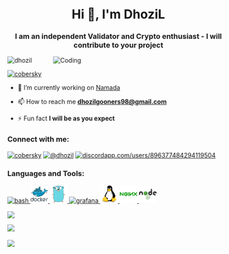 <h1 align="center">Hi 👋, I'm DhoziL</h1>
<h3 align="center">I am an independent Validator and Crypto enthusiast - I will contribute to your project</h3>

<img align="right" alt="Coding" width="400" src="https://cdn.dribbble.com/users/3163039/screenshots/14754552/media/e97add2bcb049c9c41334b00e366da3a.gif">

<p align="left"> <img src="https://komarev.com/ghpvc/?username=dhozil&label=Profile%20views&color=0e75b6&style=flat" alt="dhozil" /> </p>

<p align="left"> <a href="https://twitter.com/cobersky" target="blank"><img src="https://img.shields.io/twitter/follow/cobersky?logo=twitter&style=for-the-badge" alt="cobersky" /></a> </p>

- 🔭 I’m currently working on [Namada](https://twitter.com/namada)

- 📫 How to reach me **dhozilgooners98@gmail.com**

- ⚡ Fun fact **I will be as you expect**


<h3 align="left">Connect with me:</h3>
<p align="left">
<a href="https://twitter.com/cobersky" target="blank"><img align="center" src="https://raw.githubusercontent.com/rahuldkjain/github-profile-readme-generator/master/src/images/icons/Social/twitter.svg" alt="cobersky" height="30" width="40" /></a>
<a href="https://medium.com/@dhozil" target="blank"><img align="center" src="https://raw.githubusercontent.com/rahuldkjain/github-profile-readme-generator/master/src/images/icons/Social/medium.svg" alt="@dhozil" height="30" width="40" /></a>
<a href="https://discord.gg/discordapp.com/users/896377484294119504" target="blank"><img align="center" src="https://raw.githubusercontent.com/rahuldkjain/github-profile-readme-generator/master/src/images/icons/Social/discord.svg" alt="discordapp.com/users/896377484294119504" height="30" width="40" /></a>
</p>

<h3 align="left">Languages and Tools:</h3>
<p align="left"> <a href="https://www.gnu.org/software/bash/" target="_blank" rel="noreferrer"> <img src="https://www.vectorlogo.zone/logos/gnu_bash/gnu_bash-icon.svg" alt="bash" width="40" height="40"/> </a> <a href="https://www.docker.com/" target="_blank" rel="noreferrer"> <img src="https://raw.githubusercontent.com/devicons/devicon/master/icons/docker/docker-original-wordmark.svg" alt="docker" width="40" height="40"/> </a> <a href="https://golang.org" target="_blank" rel="noreferrer"> <img src="https://raw.githubusercontent.com/devicons/devicon/master/icons/go/go-original.svg" alt="go" width="40" height="40"/> </a> <a href="https://grafana.com" target="_blank" rel="noreferrer"> <img src="https://www.vectorlogo.zone/logos/grafana/grafana-icon.svg" alt="grafana" width="40" height="40"/> </a> <a href="https://www.linux.org/" target="_blank" rel="noreferrer"> <img src="https://raw.githubusercontent.com/devicons/devicon/master/icons/linux/linux-original.svg" alt="linux" width="40" height="40"/> </a> <a href="https://www.nginx.com" target="_blank" rel="noreferrer"> <img src="https://raw.githubusercontent.com/devicons/devicon/master/icons/nginx/nginx-original.svg" alt="nginx" width="40" height="40"/> </a> <a href="https://nodejs.org" target="_blank" rel="noreferrer"> <img src="https://raw.githubusercontent.com/devicons/devicon/master/icons/nodejs/nodejs-original-wordmark.svg" alt="nodejs" width="40" height="40"/> </a> </p>

<img align="center" src="http://github-profile-summary-cards.vercel.app/api/cards/repos-per-language?username=dhozil&theme=jolly" />
</a>

![](http://github-profile-summary-cards.vercel.app/api/cards/stats?username=dhozil&theme=jolly)

<img align="center" src="http://github-profile-summary-cards.vercel.app/api/cards/stats?username=dhozil&theme=jolly" />
</a>
